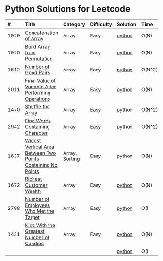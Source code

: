 # Python Solutions for Leetcode

| \# | Title | Category | Difficulty | Solution | Time | Space |
| :--- | :--- | :--- | :--- | :--- | :--- | :--- |
| 1929 | [Concatenation of Array](https://leetcode.com/problems/concatenation-of-array/) | Array | Easy | [python](/python/1920.py) | O(N) | O(N) |
| 1920 | [Build Array from Permutation](https://leetcode.com/problems/build-array-from-permutation/description/) | Array | Easy | [python](/python/1929.py) | O(N) | O(N) |
| 1512 | [Number of Good Pairs](https://leetcode.com/problems/number-of-good-pairs/description/) | Array | Easy | [python](/python/1512.py) | O(N^2) | O(N) |
| 2011 | [Final Value of Variable After Performing Operations](https://leetcode.com/problems/final-value-of-variable-after-performing-operations/description/) | Array | Easy | [python](/python/2011.py) | O(N) | O(1) |
| 1470 | [Shuffle the Array](https://leetcode.com/problems/shuffle-the-array/) | Array | Easy | [python](/python/1470.py) | O(N^2) | O(N) |
| 2942 | [Find Words Containing Character](https://leetcode.com/problems/find-words-containing-character/) | Array | Easy | [python](/python/2942.py) | O(N^2) | O(N) |
| 1637 | [Widest Vertical Area Between Two Points Containing No Points](https://leetcode.com/problems/widest-vertical-area-between-two-points-containing-no-points/description/) | Array, Sorting | Easy | [python](/python/1637.py) | O(N) | O(N) |
| 1672 | [Richest Customer Wealth](https://leetcode.com/problems/richest-customer-wealth/description/) | Array | Easy | [python](/python/1672.py) | O(N) | O(N) |
| 2798 | [Number of Employees Who Met the Target](https://leetcode.com/problems/number-of-employees-who-met-the-target/description/) | Array | Easy | [python](/python/2798.py) | O() | O() |
| 1431 | [Kids With the Greatest Number of Candies](https://leetcode.com/problems/kids-with-the-greatest-number-of-candies/) | Array | Easy | [python](/python/1431.py) | O\(N\) | O\(N\) |
|  | []() |  |  | [python](/python/) | O() | O() |
